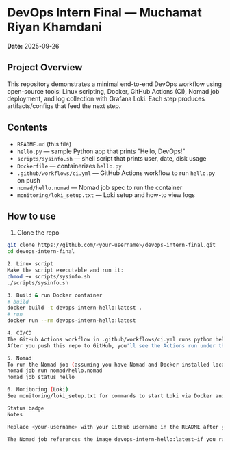 # DevOps Intern Final — Muchamat Riyan Khamdani


**Date:** 2025-09-26


## Project Overview
This repository demonstrates a minimal end-to-end DevOps workflow using open-source tools: Linux scripting, Docker, GitHub Actions (CI), Nomad job deployment, and log collection with Grafana Loki. Each step produces artifacts/configs that feed the next step.


## Contents
- `README.md` (this file)
- `hello.py` — sample Python app that prints "Hello, DevOps!"
- `scripts/sysinfo.sh` — shell script that prints user, date, disk usage
- `Dockerfile` — containerizes `hello.py`
- `.github/workflows/ci.yml` — GitHub Actions workflow to run `hello.py` on push
- `nomad/hello.nomad` — Nomad job spec to run the container
- `monitoring/loki_setup.txt` — Loki setup and how-to view logs


## How to use
1. Clone the repo
```bash
git clone https://github.com/<your-username>/devops-intern-final.git
cd devops-intern-final

2. Linux script
Make the script executable and run it:
chmod +x scripts/sysinfo.sh
./scripts/sysinfo.sh

3. Build & run Docker container
# build
docker build -t devops-intern-hello:latest .
# run
docker run --rm devops-intern-hello:latest

4. CI/CD
The GitHub Actions workflow in .github/workflows/ci.yml runs python hello.py on every push.
After you push this repo to GitHub, you'll see the Actions run under the repository's Actions tab. Copy the badge (already included below) to show status.

5. Nomad
To run the Nomad job (assuming you have Nomad and Docker installed locally):
nomad job run nomad/hello.nomad
nomad job status hello

6. Monitoring (Loki)
See monitoring/loki_setup.txt for commands to start Loki via Docker and view container logs forwarded to Loki.

Status badge
Notes

Replace <your-username> with your GitHub username in the README after you create the repo.

The Nomad job references the image devops-intern-hello:latest—if you run Nomad on a machine without the local image, push the image to a registry and update the job image field accordingly.
